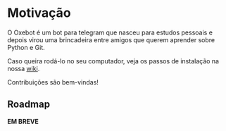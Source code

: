 # Motivação

O Oxebot é um bot para telegram que nasceu para estudos pessoais e depois virou uma brincadeira entre amigos que querem aprender sobre Python e Git.

Caso queira rodá-lo no seu computador, veja os passos de instalação na nossa [wiki](https://github.com/yzakius/oxebot/wiki).

Contribuições são bem-vindas!

## Roadmap

**EM BREVE**
